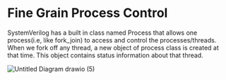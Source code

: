 # Fine Grain Process Control
SystemVerilog has a built in class named Process that allows one process(i.e, like fork_join) to access and control the processes/threads.
When we fork off any thread, a new object of process class is created at that time. This object contains status information about that thread.

![Untitled Diagram drawio (5)](https://user-images.githubusercontent.com/110509375/186867756-112267e1-547f-4882-8561-b04bcbd63805.png)

